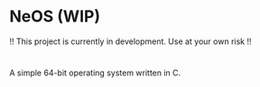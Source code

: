 # NeOS (WIP)
!! This project is currently in development. Use at your own risk !!
#
A simple 64-bit operating system written in C.
